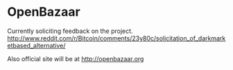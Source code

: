 OpenBazaar
==========

Currently soliciting feedback on the project. http://www.reddit.com/r/Bitcoin/comments/23y80c/solicitation_of_darkmarketbased_alternative/

Also official site will be at http://openbazaar.org
